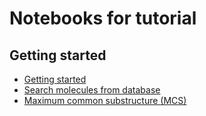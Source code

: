 
Notebooks for tutorial
========================


Getting started
------------------------

- [Getting started](https://nbviewer.jupyter.org/github/mojaie/graphmol.jl/blob/master/notebook/gettingStarted.ipynb)
- [Search molecules from database](https://nbviewer.jupyter.org/github/mojaie/graphmol.jl/blob/master/notebook/substructureSearch.ipynb)
- [Maximum common substructure (MCS)](https://nbviewer.jupyter.org/github/mojaie/graphmol.jl/blob/master/notebook/mcs.ipynb)
